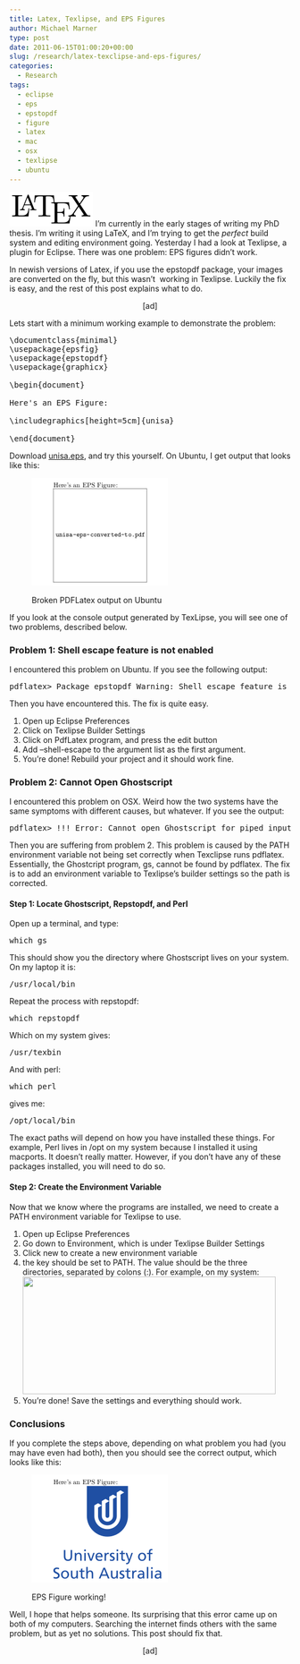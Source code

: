 ```yaml
---
title: Latex, Texlipse, and EPS Figures
author: Michael Marner
type: post
date: 2011-06-15T01:00:20+00:00
slug: /research/latex-texclipse-and-eps-figures/
categories:
  - Research
tags:
  - eclipse
  - eps
  - epstopdf
  - figure
  - latex
  - mac
  - osx
  - texlipse
  - ubuntu
---
```


[<img loading="lazy" class="size-full wp-image-384 alignleft" title="800px-LaTeX_logo.svg" src="../wp-content/uploads/2011/06/800px-LaTeX_logo.svg_-e1308095178677.png" alt="" width="150" height="62" />][1] I&#8217;m currently in the early stages of writing my PhD thesis. I&#8217;m writing it using LaTeX, and I&#8217;m trying to get the _perfect_ build system and editing environment going. Yesterday I had a look at Texlipse, a plugin for Eclipse. There was one problem: EPS figures didn&#8217;t work.

In newish versions of Latex, if you use the epstopdf package, your images are converted on the fly, but this wasn&#8217;t  working in Texlipse. Luckily the fix is easy, and the rest of this post explains what to do.

<!--more-->

<p style="text-align: center;">
  [ad]
</p>

Lets start with a minimum working example to demonstrate the problem:

<pre lang="latex">\documentclass{minimal}
\usepackage{epsfig}
\usepackage{epstopdf}
\usepackage{graphicx}

\begin{document}

Here's an EPS Figure:

\includegraphics[height=5cm]{unisa}

\end{document}</pre>

Download [unisa.eps][2], and try this yourself. On Ubuntu, I get output that looks like this:<figure id="attachment_391" aria-describedby="caption-attachment-391" style="width: 244px" class="wp-caption aligncenter">

[<img loading="lazy" class="size-full wp-image-391" title="eps-broken" src="../wp-content/uploads/2011/06/eps-broken.png" alt="" width="244" height="193" />][3]<figcaption id="caption-attachment-391" class="wp-caption-text">Broken PDFLatex output on Ubuntu</figcaption></figure>

<p style="text-align: center;">
  <p>
    If you look at the console output generated by TexLipse, you will see one of two problems, described below.
  </p>
  
  <h3>
    Problem 1: Shell escape feature is not enabled
  </h3>
  
  <p>
    I encountered this problem on Ubuntu. If you see the following output:
  </p>
  
  <pre lang="bash">pdflatex&gt; Package epstopdf Warning: Shell escape feature is not enabled.</pre>
  
  <p>
    Then you have encountered this. The fix is quite easy.
  </p>
  
  <ol>
    <li>
      Open up Eclipse Preferences
    </li>
    <li>
      Click on Texlipse Builder Settings
    </li>
    <li>
      Click on PdfLatex program, and press the edit button
    </li>
    <li>
      Add &#8211;shell-escape to the argument list as the first argument.
    </li>
    <li>
      You&#8217;re done! Rebuild your project and it should work fine.
    </li>
  </ol>
  
  <h3>
    Problem 2: Cannot Open Ghostscript
  </h3>
  
  <p>
    I encountered this problem on OSX. Weird how the two systems have the same symptoms with different causes, but whatever. If you see the output:
  </p>
  
  <pre lang="bash">pdflatex&gt; !!! Error: Cannot open Ghostscript for piped input</pre>
  
  <p>
    Then you are suffering from problem 2. This problem is caused by the PATH environment variable not being set correctly when Texclipse runs pdflatex. Essentially, the Ghostcript program, gs, cannot be found by pdflatex. The fix is to add an environment variable to Texlipse&#8217;s builder settings so the path is corrected.
  </p>
  
  <h4>
    Step 1: Locate Ghostscript, Repstopdf, and Perl
  </h4>
  
  <p>
    Open up a terminal, and type:
  </p>
  
  <pre lang="bash">which gs</pre>
  
  <p>
    This should show you the directory where Ghostscript lives on your system. On my laptop it is:
  </p>
  
  <pre lang="bash">/usr/local/bin</pre>
  
  <p>
    Repeat the process with repstopdf:
  </p>
  
  <pre lang="bash">which repstopdf</pre>
  
  <p>
    Which on my system gives:
  </p>
  
  <pre lang="bash">/usr/texbin</pre>
  
  <p>
    And with perl:
  </p>
  
  <pre lang="bash">which perl</pre>
  
  <p>
    gives me:
  </p>
  
  <pre lang="bash">/opt/local/bin</pre>
  
  <p>
    The exact paths will depend on how you have installed these things. For example, Perl lives in /opt on my system because I installed it using macports. It doesn&#8217;t really matter. However, if you don&#8217;t have any of these packages installed, you will need to do so.
  </p>
  
  <h4>
    Step 2: Create the Environment Variable
  </h4>
  
  <p>
    Now that we know where the programs are installed, we need to create a PATH environment variable for Texlipse to use.
  </p>
  
  <ol>
    <li>
      Open up Eclipse Preferences
    </li>
    <li>
      Go down to Environment, which is under Texlipse Builder Settings
    </li>
    <li>
      Click new to create a new environment variable
    </li>
    <li>
      the key should be set to PATH. The value should be the three directories, separated by colons (:). For example, on my system:<br /> <a href="../wp-content/uploads/2011/06/add-environment-variable.png"><img loading="lazy" class="aligncenter size-full wp-image-402" title="add-environment-variable" src="../wp-content/uploads/2011/06/add-environment-variable.png" alt="" width="453" height="210" srcset="../wp-content/uploads/2011/06/add-environment-variable.png 453w, ../wp-content/uploads/2011/06/add-environment-variable-300x139.png 300w" sizes="(max-width: 453px) 100vw, 453px" /></a>
    </li>
    <li>
      You&#8217;re done! Save the settings and everything should work.
    </li>
  </ol>
  
  <h3>
    Conclusions
  </h3>
  
  <p>
    If you complete the steps above, depending on what problem you had (you may have even had both), then you should see the correct output, which looks like this:
  </p><figure id="attachment_403" aria-describedby="caption-attachment-403" style="width: 244px" class="wp-caption aligncenter">
  
  <a href="../wp-content/uploads/2011/06/eps-fixed.png"><img loading="lazy" class="size-full wp-image-403" title="eps-fixed" src="../wp-content/uploads/2011/06/eps-fixed.png" alt="" width="244" height="193" /></a><figcaption id="caption-attachment-403" class="wp-caption-text">EPS Figure working!</figcaption></figure> 
  
  <p>
    Well, I hope that helps someone. Its surprising that this error came up on both of my computers. Searching the internet finds others with the same problem, but as yet no solutions. This post should fix that.
  </p>
  
  <p style="text-align: center;">
    [ad]
  </p>
  
  <p>
    &nbsp;
  </p>

[1]: ../wp-content/uploads/2011/06/800px-LaTeX_logo.svg_-e1308095178677.png
[2]: 20papercups.net/wp-content/uploads/2011/06/unisa.eps "Unisa EPS Logo"
[3]: ../wp-content/uploads/2011/06/eps-broken.png
